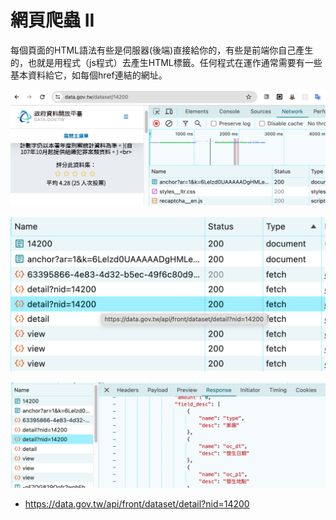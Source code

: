 # 網頁爬蟲 II

每個頁面的HTML語法有些是伺服器(後端)直接給你的，有些是前端你自己產生的，也就是用程式（js程式）去產生HTML標籤。任何程式在運作通常需要有一些基本資料給它，如每個href連結的網址。

![](../img/2024-05-31-15-11-03.png)

![](../img/2024-05-31-15-12-24.png)

![](../img/2024-05-31-15-12-51.png)

- <https://data.gov.tw/api/front/dataset/detail?nid=14200>